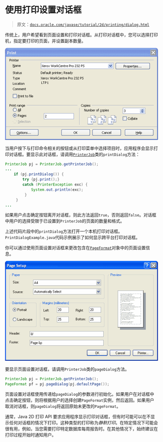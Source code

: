# 使用打印设置对话框

> 原文：[`docs.oracle.com/javase/tutorial/2d/printing/dialog.html`](https://docs.oracle.com/javase/tutorial/2d/printing/dialog.html)

传统上，用户希望看到页面设置和打印对话框。从打印对话框中，您可以选择打印机，指定要打印的页面，并设置副本数量。

![这个图表示一个打印对话框](img/64fb052492b8cd43daa32f9847a88825.png)

当用户按下与打印命令相关的按钮或从打印菜单中选择项目时，应用程序会显示打印对话框。要显示此对话框，请调用[`PrinterJob`](https://docs.oracle.com/javase/8/docs/api/java/awt/print/PrinterJob.html)类的`printDialog`方法：

```java
PrinterJob pj = PrinterJob.getPrinterJob();
...
    if (pj.printDialog()) {
        try {pj.print();}
        catch (PrinterException exc) {
            System.out.println(exc);
         }
     }   
...    

```

如果用户点击确定按钮离开对话框，则此方法返回`true`，否则返回`false`。对话框中用户的选择受限于已设置到`PrinterJob`的页面的数量和格式。

上述代码片段中的`printDialog`方法打开一个本机打印对话框。`PrintDialogExample.java`代码示例展示了如何显示跨平台打印对话框。

你可以通过使用页面设置对话框来更改包含在[`PageFormat`](https://docs.oracle.com/javase/8/docs/api/java/awt/print/PageFormat.html)对象中的页面设置信息。

![这个图表示一个页面设置对话框窗口](img/8d390a7e6f91e46c3141b73b5d777aa9.png)

要显示页面设置对话框，请调用`PrinterJob`类的`pageDialog`方法。

```java
PrinterJob pj = PrinterJob.getPrinterJob();
PageFormat pf = pj.pageDialog(pj.defaultPage());

```

页面设置对话框使用传递给`pageDialog`的参数进行初始化。如果用户在对话框中点击确定按钮，则将根据用户的选择创建`PageFormat`实例，然后返回。如果用户取消对话框，则`pageDialog`将返回原始未更改的`PageFormat`。

通常，Java 2D 打印 API 要求应用程序显示打印对话框，但有时可能可以在不显示任何对话框的情况下打印。这种类型的打印称为*静默打印*。在特定情况下可能会很有用，例如，当您需要打印特定数据库每周报告时。在其他情况下，始终建议在打印过程开始时通知用户。
